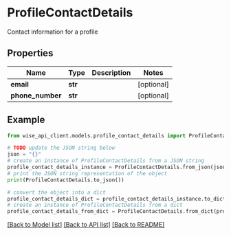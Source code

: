 # ProfileContactDetails

Contact information for a profile

## Properties

Name | Type | Description | Notes
------------ | ------------- | ------------- | -------------
**email** | **str** |  | [optional] 
**phone_number** | **str** |  | [optional] 

## Example

```python
from wise_api_client.models.profile_contact_details import ProfileContactDetails

# TODO update the JSON string below
json = "{}"
# create an instance of ProfileContactDetails from a JSON string
profile_contact_details_instance = ProfileContactDetails.from_json(json)
# print the JSON string representation of the object
print(ProfileContactDetails.to_json())

# convert the object into a dict
profile_contact_details_dict = profile_contact_details_instance.to_dict()
# create an instance of ProfileContactDetails from a dict
profile_contact_details_from_dict = ProfileContactDetails.from_dict(profile_contact_details_dict)
```
[[Back to Model list]](../README.md#documentation-for-models) [[Back to API list]](../README.md#documentation-for-api-endpoints) [[Back to README]](../README.md)


